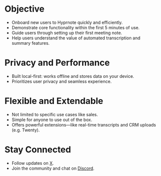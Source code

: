 # Objective

- Onboard new users to Hyprnote quickly and efficiently.
- Demonstrate core functionality within the first 5 minutes of use.
- Guide users through setting up their first meeting note.
- Help users understand the value of automated transcription and summary features.

# Privacy and Performance

- Built local-first: works offline and stores data on your device.
- Prioritizes user privacy and seamless experience.

# Flexible and Extendable

- Not limited to specific use cases like sales.
- Simple for anyone to use out of the box.
- Offers powerful extensions—like real-time transcripts and CRM uploads (e.g. Twenty).

# Stay Connected

- Follow updates on [X](https://hyprnote.com/x).
- Join the community and chat on [Discord](https://hyprnote.com/discord).
